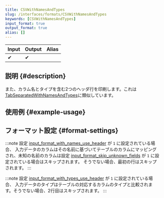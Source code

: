 ```yaml
---
title: CSVWithNamesAndTypes
slug: /interfaces/formats/CSVWithNamesAndTypes
keywords: [CSVWithNamesAndTypes]
input_format: true
output_format: true
alias: []
---
```


| Input | Output | Alias |
|-------|--------|-------|
| ✔     | ✔      |       |

## 説明 {#description}

また、カラム名とタイプを含む2つのヘッダ行を印刷します。これは[TabSeparatedWithNamesAndTypes](../formats/TabSeparatedWithNamesAndTypes)に類似しています。

## 使用例 {#example-usage}

## フォーマット設定 {#format-settings}

:::note
設定 [input_format_with_names_use_header](/operations/settings/settings-formats.md/#input_format_with_names_use_header) が `1` に設定されている場合、
入力データのカラムはその名前に基づいてテーブルのカラムにマッピングされ、未知の名前のカラムは設定 [input_format_skip_unknown_fields](../../../operations/settings/settings-formats.md/#input_format_skip_unknown_fields) が `1` に設定されている場合はスキップされます。
そうでない場合、最初の行はスキップされます。
:::

:::note
設定 [input_format_with_types_use_header](../../../operations/settings/settings-formats.md/#input_format_with_types_use_header) が `1` に設定されている場合、
入力データのタイプはテーブルの対応するカラムのタイプと比較されます。そうでない場合、2行目はスキップされます。
:::
